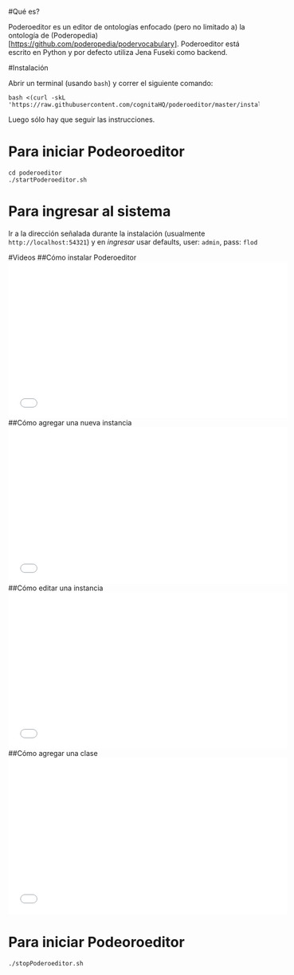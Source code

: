 #Qué es?

Poderoeditor es un editor de ontologías enfocado (pero no limitado a) la ontología de (Poderopedia)[https://github.com/poderopedia/podervocabulary]. Poderoeditor está escrito en Python y por defecto utiliza Jena Fuseki como backend.

#Instalación

Abrir un terminal (usando `bash`) y correr el siguiente comando:

```
bash <(curl -skL 'https://raw.githubusercontent.com/cognitaHQ/poderoeditor/master/installation.sh')
```

Luego sólo hay que seguir las instrucciones.

# Para iniciar Podeoroeditor

```
cd poderoeditor
./startPoderoeditor.sh
```

# Para ingresar al sistema

Ir a la dirección señalada durante la instalación (usualmente `http://localhost:54321`) y en *ingresar* usar defaults, user: `admin`, pass: `flod`

#Videos
##Cómo instalar Poderoeditor
		<iframe width="560" height="315" src="//www.youtube.com/embed/seB2dzB5odU" frameborder="0" allowfullscreen></iframe>
##Cómo agregar una nueva instancia
		<iframe width="560" height="315" src="//www.youtube.com/embed/FrCWY36YRgU" frameborder="0" allowfullscreen></iframe>
##Cómo editar una instancia
		<iframe width="560" height="315" src="//www.youtube.com/embed/JVXR4WzsGTY" frameborder="0" allowfullscreen></iframe>
##Cómo agregar una clase
		<iframe width="560" height="315" src="//www.youtube.com/embed/seB2dzB5odU" frameborder="0" allowfullscreen></iframe>
# Para iniciar Podeoroeditor

```
./stopPoderoeditor.sh
```
